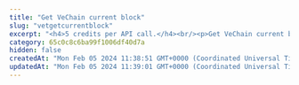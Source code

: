 ```yaml
---
title: "Get VeChain current block"
slug: "vetgetcurrentblock"
excerpt: "<h4>5 credits per API call.</h4><br/><p>Get VeChain current block number.</p>"
category: 65c0c8c6ba99f1006df40d7a
hidden: false
createdAt: "Mon Feb 05 2024 11:38:51 GMT+0000 (Coordinated Universal Time)"
updatedAt: "Mon Feb 05 2024 11:39:01 GMT+0000 (Coordinated Universal Time)"
---
```

